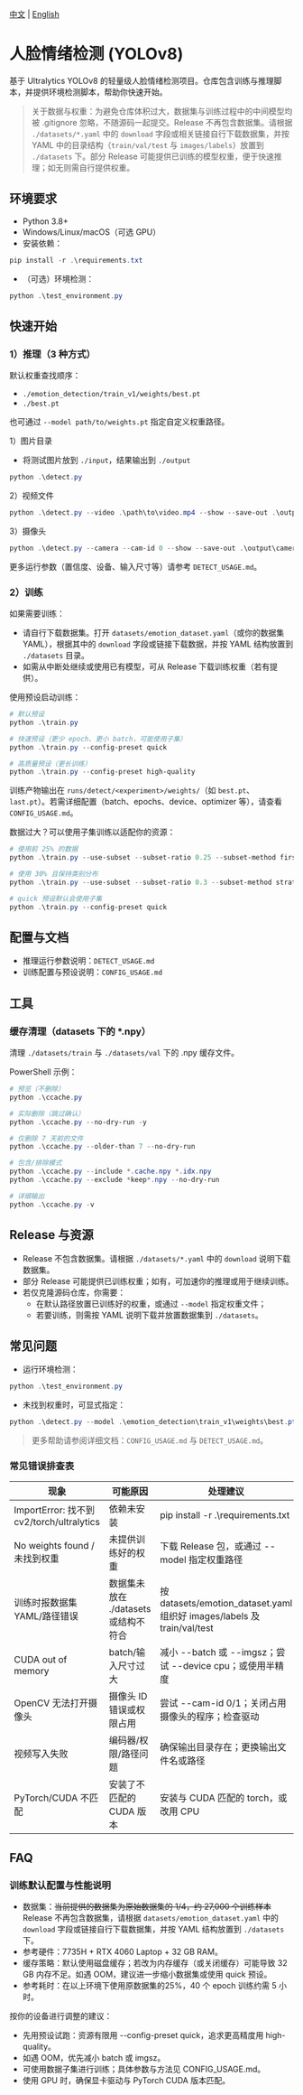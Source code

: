 [中文](README.zh-CN.md) | [English](README.md)

# 人脸情绪检测 (YOLOv8)

基于 Ultralytics YOLOv8 的轻量级人脸情绪检测项目。仓库包含训练与推理脚本，并提供环境检测脚本，帮助你快速开始。

> 关于数据与权重：为避免仓库体积过大，数据集与训练过程中的中间模型均被 .gitignore 忽略，不随源码一起提交。Release 不再包含数据集。请根据 `./datasets/*.yaml` 中的 `download` 字段或相关链接自行下载数据集，并按 YAML 中的目录结构（`train/val/test` 与 `images/labels`）放置到 `./datasets` 下。部分 Release 可能提供已训练的模型权重，便于快速推理；如无则需自行提供权重。

## 环境要求

- Python 3.8+
- Windows/Linux/macOS（可选 GPU）
- 安装依赖：

```powershell
pip install -r .\requirements.txt
```

- （可选）环境检测：

```powershell
python .\test_environment.py
```

## 快速开始

### 1）推理（3 种方式）

默认权重查找顺序：
- `./emotion_detection/train_v1/weights/best.pt`
- `./best.pt`

也可通过 `--model path/to/weights.pt` 指定自定义权重路径。

1）图片目录
- 将测试图片放到 `./input`，结果输出到 `./output`
```powershell
python .\detect.py
```

2）视频文件
```powershell
python .\detect.py --video .\path\to\video.mp4 --show --save-out .\output\detected_video.mp4
```

3）摄像头
```powershell
python .\detect.py --camera --cam-id 0 --show --save-out .\output\camera_out.mp4
```

更多运行参数（置信度、设备、输入尺寸等）请参考 `DETECT_USAGE.md`。

### 2）训练

如果需要训练：
- 请自行下载数据集。打开 `datasets/emotion_dataset.yaml`（或你的数据集 YAML），根据其中的 `download` 字段或链接下载数据，并按 YAML 结构放置到 `./datasets` 目录。
- 如需从中断处继续或使用已有模型，可从 Release 下载训练权重（若有提供）。

使用预设启动训练：
```powershell
# 默认预设
python .\train.py

# 快速预设（更少 epoch、更小 batch，可能使用子集）
python .\train.py --config-preset quick

# 高质量预设（更长训练）
python .\train.py --config-preset high-quality
```

训练产物输出在 `runs/detect/<experiment>/weights/`（如 `best.pt`、`last.pt`）。若需详细配置（batch、epochs、device、optimizer 等），请查看 `CONFIG_USAGE.md`。

数据过大？可以使用子集训练以适配你的资源：
```powershell
# 使用前 25% 的数据
python .\train.py --use-subset --subset-ratio 0.25 --subset-method first

# 使用 30% 且保持类别分布
python .\train.py --use-subset --subset-ratio 0.3 --subset-method stratified

# quick 预设默认会使用子集
python .\train.py --config-preset quick
```

## 配置与文档

- 推理运行参数说明：`DETECT_USAGE.md`
- 训练配置与预设说明：`CONFIG_USAGE.md`

## 工具

### 缓存清理（datasets 下的 *.npy）

清理 `./datasets/train` 与 `./datasets/val` 下的 .npy 缓存文件。

PowerShell 示例：

```powershell
# 预览（不删除）
python .\ccache.py

# 实际删除（跳过确认）
python .\ccache.py --no-dry-run -y

# 仅删除 7 天前的文件
python .\ccache.py --older-than 7 --no-dry-run

# 包含/排除模式
python .\ccache.py --include *.cache.npy *.idx.npy
python .\ccache.py --exclude *keep*.npy --no-dry-run

# 详细输出
python .\ccache.py -v
```

## Release 与资源

- Release 不包含数据集。请根据 `./datasets/*.yaml` 中的 `download` 说明下载数据集。
- 部分 Release 可能提供已训练权重；如有，可加速你的推理或用于继续训练。
- 若仅克隆源码仓库，你需要：
  - 在默认路径放置已训练好的权重，或通过 `--model` 指定权重文件；
  - 若要训练，则需按 YAML 说明下载并放置数据集到 `./datasets`。

## 常见问题

- 运行环境检测：
```powershell
python .\test_environment.py
```
- 未找到权重时，可显式指定：
```powershell
python .\detect.py --model .\emotion_detection\train_v1\weights\best.pt
```

> 更多帮助请参阅详细文档：`CONFIG_USAGE.md` 与 `DETECT_USAGE.md`。

### 常见错误排查表

| 现象 | 可能原因 | 处理建议 |
| --- | --- | --- |
| ImportError: 找不到 cv2/torch/ultralytics | 依赖未安装 | pip install -r .\requirements.txt |
| No weights found / 未找到权重 | 未提供训练好的权重 | 下载 Release 包，或通过 --model 指定权重路径 |
| 训练时报数据集 YAML/路径错误 | 数据集未放在 ./datasets 或结构不符合 | 按 datasets/emotion_dataset.yaml 组织好 images/labels 及 train/val/test |
| CUDA out of memory | batch/输入尺寸过大 | 减小 --batch 或 --imgsz；尝试 --device cpu；或使用半精度 |
| OpenCV 无法打开摄像头 | 摄像头 ID 错误或权限占用 | 尝试 --cam-id 0/1；关闭占用摄像头的程序；检查驱动 |
| 视频写入失败 | 编码器/权限/路径问题 | 确保输出目录存在；更换输出文件名或路径 |
| PyTorch/CUDA 不匹配 | 安装了不匹配的 CUDA 版本 | 安装与 CUDA 匹配的 torch，或改用 CPU |

## FAQ

### 训练默认配置与性能说明

- 数据集：~~当前提供的数据集为原始数据集的 1/4，约 27,000 个训练样本~~ Release 不再包含数据集，请根据 `datasets/emotion_dataset.yaml` 中的 `download` 字段或链接自行下载数据集，并按 YAML 结构放置到 `./datasets` 下。
- 参考硬件：7735H + RTX 4060 Laptop + 32 GB RAM。
- 缓存策略：默认使用磁盘缓存；若改为内存缓存（或关闭缓存）可能导致 32 GB 内存不足。如遇 OOM，建议进一步缩小数据集或使用 quick 预设。
- 参考耗时：在以上环境下使用原数据集的25%，40 个 epoch 训练约需 5 小时。

按你的设备进行调整的建议：
- 先用预设试跑：资源有限用 --config-preset quick，追求更高精度用 high-quality。
- 如遇 OOM，优先减小 batch 或 imgsz。
- 可使用数据子集进行训练；具体参数与方法见 CONFIG_USAGE.md。
- 使用 GPU 时，确保显卡驱动与 PyTorch CUDA 版本匹配。
